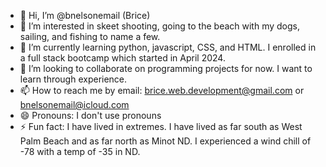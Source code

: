 - 👋 Hi, I’m @bnelsonemail (Brice)
- 👀 I’m interested in skeet shooting, going to the beach with my dogs, sailing, and fishing to name a few.
- 🌱 I’m currently learning python, javascript, CSS, and HTML.  I enrolled in a full stack bootcamp which started in April 2024.
- 💞️ I’m looking to collaborate on programming projects for now.  I want to learn through experience.
- 📫 How to reach me by email: brice.web.development@gmail.com or bnelsonemail@icloud.com
- 😄 Pronouns: I don't use pronouns
- ⚡ Fun fact: I have lived in extremes.  I have lived as far south as West Palm Beach and as far north as Minot ND.  I experienced a wind chill of -78 with a temp of -35 in ND.

<!---
bnelsonemail/bnelsonemail is a ✨ special ✨ repository because its `README.md` (this file) appears on your GitHub profile.
You can click the Preview link to take a look at your changes.
--->

